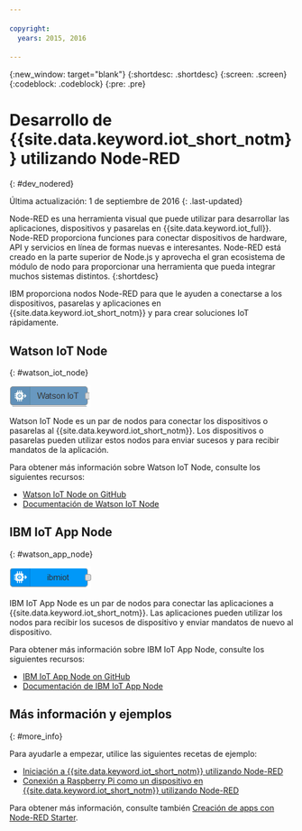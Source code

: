 ```yaml
---

copyright:
  years: 2015, 2016

---
```


{:new_window: target="blank"}
{:shortdesc: .shortdesc}
{:screen: .screen}
{:codeblock: .codeblock}
{:pre: .pre}

# Desarrollo de {{site.data.keyword.iot_short_notm}} utilizando Node-RED
{: #dev_nodered}

Última actualización: 1 de septiembre de 2016
{: .last-updated}

Node-RED es una herramienta visual que puede utilizar para desarrollar las aplicaciones, dispositivos y pasarelas en {{site.data.keyword.iot_full}}. Node-RED proporciona funciones para conectar dispositivos de hardware, API y servicios en línea de formas nuevas e interesantes. Node-RED está creado en la parte superior de Node.js y aprovecha el gran ecosistema de módulo de nodo para proporcionar una herramienta que pueda integrar muchos sistemas distintos.
{:shortdesc}

IBM proporciona nodos Node-RED para que le ayuden a conectarse a los dispositivos, pasarelas y aplicaciones en {{site.data.keyword.iot_short_notm}} y para crear soluciones IoT rápidamente.


## Watson IoT Node   
{: #watson_iot_node}  

![Imagen de Watson IoT Node](../images/node-red-watson.png "Imagen de Watson IoT Node")


Watson IoT Node es un par de nodos para conectar los dispositivos o pasarelas al {{site.data.keyword.iot_short_notm}}. Los dispositivos o pasarelas pueden utilizar estos nodos para enviar sucesos y para recibir mandatos de la aplicación.

Para obtener más información sobre Watson IoT Node, consulte los siguientes recursos:

- [Watson IoT Node on GitHub](https://github.com/ibm-watson-iot/iot-nodered/tree/master/node-red-contrib-ibm-watson-iot)
- [Documentación de Watson IoT Node](https://www.npmjs.com/package/node-red-contrib-ibm-watson-iot)


## IBM IoT App Node  
{: #watson_app_node}  


![Imagen de IBM IoT App Node](../images/node-red-ibmiot.png "Imagen de IBM IoT App Node")

IBM IoT App Node es un par de nodos para conectar las aplicaciones a {{site.data.keyword.iot_short_notm}}. Las aplicaciones pueden utilizar los nodos para recibir los sucesos de dispositivo y enviar mandatos de nuevo al dispositivo.

Para obtener más información sobre IBM IoT App Node, consulte los siguientes recursos:

- [IBM IoT App Node on GitHub](https://github.com/ibm-watson-iot/iot-nodered/tree/master/node-red-contrib-scx-ibmiotapp)
- [Documentación de IBM IoT App Node](http://flows.nodered.org/node/node-red-contrib-scx-ibmiotapp)


## Más información y ejemplos   
{: #more_info}


Para ayudarle a empezar, utilice las siguientes recetas de ejemplo:
- [Iniciación a {{site.data.keyword.iot_short_notm}} utilizando Node-RED](https://developer.ibm.com/recipes/tutorials/getting-started-with-watson-iot-platform-using-node-red/)
- [Conexión a Raspberry Pi como un dispositivo en {{site.data.keyword.iot_short_notm}} utilizando Node-RED](https://developer.ibm.com/recipes/tutorials/deploy-watson-iot-node-on-raspberry-pi/)

Para obtener más información, consulte también [Creación de apps con Node-RED Starter](https://console.ng.bluemix.net/docs/starters/Node-RED/nodered.html#nodered).
